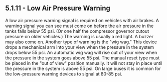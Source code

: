 ## 5.1.11 - Low Air Pressure Warning
A low air pressure warning signal is required on vehicles with air brakes. A warning signal you can see must come on before the air pressure in the tanks falls below 55 psi. (Or one half the compressor governor cutout pressure on older vehicles.) The warning is usually a red light. A buzzer may also come on.
Another type of warning is the "wig wag." This device drops a mechanical arm into your view when the pressure in the system drops below 55 psi. An automatic wig wag will rise out of your view when the pressure in the system goes above 55 psi. The manual reset type must be placed in the "out of view" position manually. It will not stay in place until the pressure in the system is above 55 psi.
On large buses it is common for the low-pressure warning devices to signal at 80-85 psi.